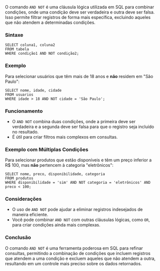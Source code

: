 O comando `AND NOT` é uma cláusula lógica utilizada em SQL para combinar condições, onde uma condição deve ser verdadeira e outra deve ser falsa. Isso permite filtrar registros de forma mais específica, excluindo aqueles que não atendem a determinadas condições.

### Sintaxe

```
SELECT coluna1, coluna2
FROM tabela
WHERE condição1 AND NOT condição2;
```

### Exemplo

Para selecionar usuários que têm mais de 18 anos e **não** residem em "São Paulo":

```
SELECT nome, idade, cidade
FROM usuarios
WHERE idade > 18 AND NOT cidade = 'São Paulo';
```

### Funcionamento

- O `AND NOT` combina duas condições, onde a primeira deve ser verdadeira e a segunda deve ser falsa para que o registro seja incluído no resultado.
- É útil para criar filtros mais complexos em consultas.

### Exemplo com Múltiplas Condições

Para selecionar produtos que estão disponíveis e têm um preço inferior a R$ 100, mas **não** pertencem à categoria "eletrônicos":

```
SELECT nome, preco, disponibilidade, categoria
FROM produtos
WHERE disponibilidade = 'sim' AND NOT categoria = 'eletrônicos' AND preco < 100;
```

### Considerações

- O uso de `AND NOT` pode ajudar a eliminar registros indesejados de maneira eficiente.
- Você pode combinar `AND NOT` com outras cláusulas lógicas, como `OR`, para criar condições ainda mais complexas.

### Conclusão

O comando `AND NOT` é uma ferramenta poderosa em SQL para refinar consultas, permitindo a combinação de condições que incluem registros que atendem a uma condição e excluem aqueles que não atendem a outra, resultando em um controle mais preciso sobre os dados retornados.